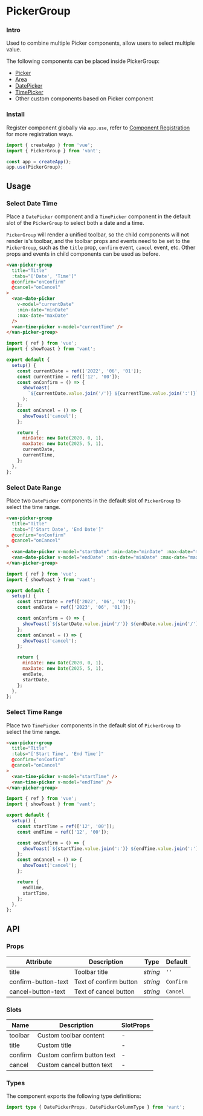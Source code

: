 # PickerGroup

### Intro

Used to combine multiple Picker components, allow users to select multiple value.

The following components can be placed inside PickerGroup:

- [Picker](#/en-US/picker)
- [Area](#/en-US/area)
- [DatePicker](#/en-US/date-picker)
- [TimePicker](#/en-US/time-picker)
- Other custom components based on Picker component

### Install

Register component globally via `app.use`, refer to [Component Registration](#/en-US/advanced-usage#zu-jian-zhu-ce) for more registration ways.

```js
import { createApp } from 'vue';
import { PickerGroup } from 'vant';

const app = createApp();
app.use(PickerGroup);
```

## Usage

### Select Date Time

Place a `DatePicker` component and a `TimePicker` component in the default slot of the `PickerGroup` to select both a date and a time.

`PickerGroup` will render a unified toolbar, so the child components will not render is's toolbar, and the toolbar props and events need to be set to the `PickerGroup`, such as the `title` prop, `confirm` event, `cancel` event, etc. Other props and events in child components can be used as before.

```html
<van-picker-group
  title="Title"
  :tabs="['Date', 'Time']"
  @confirm="onConfirm"
  @cancel="onCancel"
>
  <van-date-picker
    v-model="currentDate"
    :min-date="minDate"
    :max-date="maxDate"
  />
  <van-time-picker v-model="currentTime" />
</van-picker-group>
```

```js
import { ref } from 'vue';
import { showToast } from 'vant';

export default {
  setup() {
    const currentDate = ref(['2022', '06', '01']);
    const currentTime = ref(['12', '00']);
    const onConfirm = () => {
      showToast(
        `${currentDate.value.join('/')} ${currentTime.value.join(':')}`
      );
    };
    const onCancel = () => {
      showToast('cancel');
    };

    return {
      minDate: new Date(2020, 0, 1),
      maxDate: new Date(2025, 5, 1),
      currentDate,
      currentTime,
    };
  },
};
```

### Select Date Range

Place two `DatePicker` components in the default slot of `PickerGroup` to select the time range.

```html
<van-picker-group
  title="Title"
  :tabs="['Start Date', 'End Date']"
  @confirm="onConfirm"
  @cancel="onCancel"
>
  <van-date-picker v-model="startDate" :min-date="minDate" :max-date="maxDate" />
  <van-date-picker v-model="endDate" :min-date="minDate" :max-date="maxDate" />
</van-picker-group>
```

```js
import { ref } from 'vue';
import { showToast } from 'vant';

export default {
  setup() {
    const startDate = ref(['2022', '06', '01']);
    const endDate = ref(['2023', '06', '01']);

    const onConfirm = () => {
      showToast(`${startDate.value.join('/')} ${endDate.value.join('/')}`);
    };
    const onCancel = () => {
      showToast('cancel');
    };

    return {
      minDate: new Date(2020, 0, 1),
      maxDate: new Date(2025, 5, 1),
      endDate,
      startDate,
    };
  },
};
```

### Select Time Range

Place two `TimePicker` components in the default slot of `PickerGroup` to select the time range.

```html
<van-picker-group
  title="Title"
  :tabs="['Start Time', 'End Time']"
  @confirm="onConfirm"
  @cancel="onCancel"
>
  <van-time-picker v-model="startTime" />
  <van-time-picker v-model="endTime" />
</van-picker-group>
```

```js
import { ref } from 'vue';
import { showToast } from 'vant';

export default {
  setup() {
    const startTime = ref(['12', '00']);
    const endTime = ref(['12', '00']);

    const onConfirm = () => {
      showToast(`${startTime.value.join(':')} ${endTime.value.join(':')}`);
    };
    const onCancel = () => {
      showToast('cancel');
    };

    return {
      endTime,
      startTime,
    };
  },
};
```

## API

### Props

| Attribute           | Description            | Type     | Default   |
| ------------------- | ---------------------- | -------- | --------- |
| title               | Toolbar title          | _string_ | `''`      |
| confirm-button-text | Text of confirm button | _string_ | `Confirm` |
| cancel-button-text  | Text of cancel button  | _string_ | `Cancel`  |

### Slots

| Name    | Description                | SlotProps |
| ------- | -------------------------- | --------- |
| toolbar | Custom toolbar content     | -         |
| title   | Custom title               | -         |
| confirm | Custom confirm button text | -         |
| cancel  | Custom cancel button text  | -         |

### Types

The component exports the following type definitions:

```ts
import type { DatePickerProps, DatePickerColumnType } from 'vant';
```
